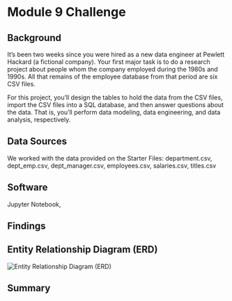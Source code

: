 # Module 9 Challenge


## Background
It’s been two weeks since you were hired as a new data engineer at Pewlett Hackard (a fictional company). Your first major task is to do a research project about people whom the company employed during the 1980s and 1990s. All that remains of the employee database from that period are six CSV files.

For this project, you’ll design the tables to hold the data from the CSV files, import the CSV files into a SQL database, and then answer questions about the data. That is, you’ll perform data modeling, data engineering, and data analysis, respectively.

## Data Sources
We worked with the data provided on the Starter Files: department.csv, dept_emp.csv, dept_manager.csv, employees.csv, salaries.csv, titles.csv

## Software
Jupyter Notebook, 

## Findings


## Entity Relationship Diagram (ERD)

![Entity Relationship Diagram (ERD)](EmployeeSQL/ERD.png?raw=true)

## Summary


